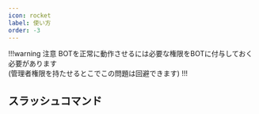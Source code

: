 ```yaml
---
icon: rocket
label: 使い方
order: -3
---
```

!!!warning 注意
BOTを正常に動作させるには必要な権限をBOTに付与しておく必要があります
<br>
(管理者権限を持たせるとこでこの問題は回避できます)
!!!
## スラッシュコマンド
